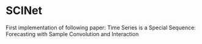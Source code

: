 # SCINet
First implementation of following paper: Time Series is a Special Sequence: Forecasting with Sample Convolution and Interaction
